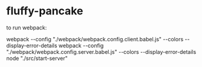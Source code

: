 # fluffy-pancake

to run webpack:

webpack --config "./webpack/webpack.config.client.babel.js" --colors --display-error-details
webpack --config "./webpack/webpack.config.server.babel.js" --colors --display-error-details
node "./src/start-server"
